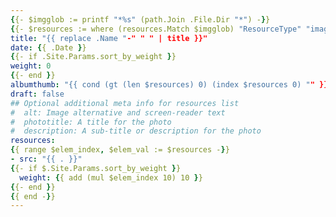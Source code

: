 ```yaml
---
{{- $imgglob := printf "*%s" (path.Join .File.Dir "*") -}}
{{- $resources := where (resources.Match $imgglob) "ResourceType" "image" }}
title: "{{ replace .Name "-" " " | title }}"
date: {{ .Date }}
{{- if .Site.Params.sort_by_weight }}
weight: 0
{{- end }}
albumthumb: "{{ cond (gt (len $resources) 0) (index $resources 0) "" }}"
draft: false
## Optional additional meta info for resources list
#  alt: Image alternative and screen-reader text
#  phototitle: A title for the photo
#  description: A sub-title or description for the photo
resources:
{{ range $elem_index, $elem_val := $resources -}}
- src: "{{ . }}"
{{- if $.Site.Params.sort_by_weight }}
  weight: {{ add (mul $elem_index 10) 10 }}
{{- end }}
{{ end -}}
---
```

